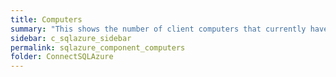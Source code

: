 ```yaml
---
title: Computers
summary: "This shows the number of client computers that currently have at least one SQL Azure session running."
sidebar: c_sqlazure_sidebar
permalink: sqlazure_component_computers
folder: ConnectSQLAzure
---
```

